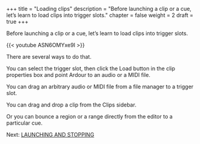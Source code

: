 +++
title = "Loading clips"
description = "Before launching a clip or a cue, let’s learn to load clips into trigger slots."
chapter = false
weight = 2
draft = true
+++

Before launching a clip or a cue, let’s learn to load clips into trigger slots.

{{< youtube ASN6OMYxe9I >}}

There are several ways to do that.

You can select the trigger slot, then click the Load button in the clip properties box and point Ardour to an audio or a MIDI file.

<!-- FIXME SCREENSHOT -->

You can drag an arbitrary audio or MIDI file from a file manager to a trigger slot.

<!-- FIXME SCREENSHOT -->

You can drag and drop a clip from the Clips sidebar.

<!-- FIXME SCREENSHOT -->

Or you can bounce a region or a range directly from the editor to a particular cue.

<!-- FIXME SCREENSHOT -->

Next: [LAUNCHING AND STOPPING](../launching-and-stopping/)
